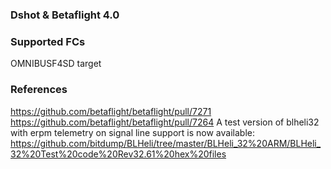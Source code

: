 ### Dshot & Betaflight 4.0

### Supported FCs

OMNIBUSF4SD target


### References

https://github.com/betaflight/betaflight/pull/7271
https://github.com/betaflight/betaflight/pull/7264
A test version of blheli32 with erpm telemetry on signal line support is now available:
https://github.com/bitdump/BLHeli/tree/master/BLHeli_32%20ARM/BLHeli_32%20Test%20code%20Rev32.61%20hex%20files

